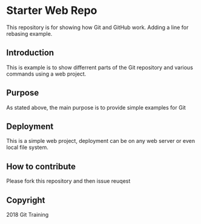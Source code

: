 # Starter Web Repo

This repository is for showing how Git and GitHub work.
Adding a line for rebasing example.

## Introduction

This is example is to show differrent parts of the Git repository and various commands using a web project.

## Purpose

As stated above, the main purpose is to provide simple examples for Git

## Deployment

This is a simple web project, deployment can be on any web server or even local file system.

## How to contribute

Please fork this repository and then issue reuqest

## Copyright

2018 Git Training